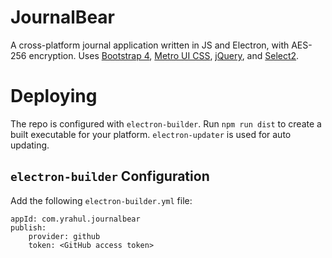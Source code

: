 # JournalBear
A cross-platform journal application written in JS and Electron, with AES-256 encryption. Uses [Bootstrap 4](http://getbootstrap.com/), [Metro UI CSS](https://metroui.org.ua/), [jQuery](https://jquery.com/), and [Select2](https://select2.github.io/).

# Deploying
The repo is configured with `electron-builder`. Run `npm run dist` to create a built executable for your platform. `electron-updater` is used for auto updating.

## `electron-builder` Configuration
Add the following `electron-builder.yml` file:
```
appId: com.yrahul.journalbear
publish:
    provider: github
    token: <GitHub access token>
```
